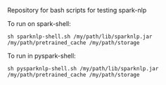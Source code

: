 Repository for bash scripts for testing spark-nlp

To run on spark-shell:

```
sh sparknlp-shell.sh /my/path/lib/sparknlp.jar /my/path/pretrained_cache /my/path/storage
```

To run in pyspark-shell:
```
sh pysparknlp-shell.sh /my/path/lib/sparknlp.jar /my/path/pretrained_cache /my/path/storage
```
